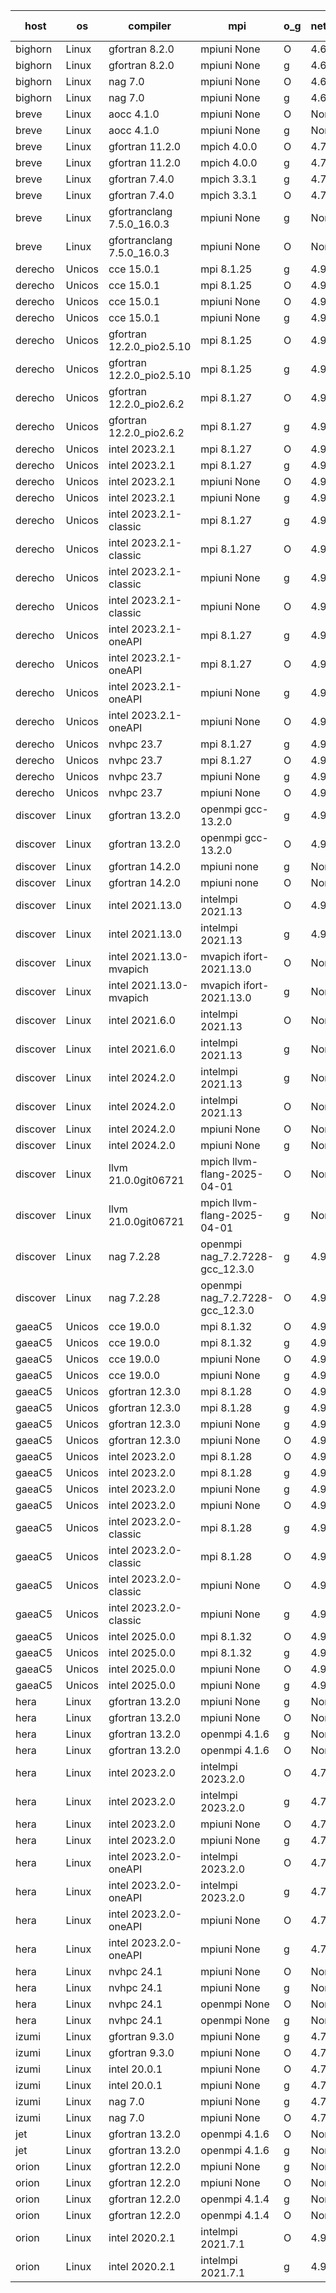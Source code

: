 

| host     | os       | compiler                              | mpi                      | o_g        | netcdf        | build       | u_pass          | u_fail          | s_pass            | s_fail            | e_pass             | e_fail             | nuopc_pass       | nuopc_fail       | artifacts link          |
|----------|----------|---------------------------------------|--------------------------|------------|---------------|-------------|-----------------|-----------------|-------------------|-------------------|--------------------|--------------------|------------------|------------------|-------------------------|
| bighorn | Linux | gfortran 8.2.0 | mpiuni None  | O | 4.6.1  | PASS | 12563 | 0 | 9 | 0 | 43 | 0 | None | None | <a href="https://github.com/esmf-org/esmf-test-artifacts/tree/13b569bc9a816eec585e645c5cb208c3f0ddc286/develop/gfortran/8.2.0/O/mpiuni/None" target="_blank">13b569b</a> | 
| bighorn | Linux | gfortran 8.2.0 | mpiuni None  | g | 4.6.1  | PASS | 12563 | 0 | 9 | 0 | 43 | 0 | None | None | <a href="https://github.com/esmf-org/esmf-test-artifacts/tree/8d73e29d089840491359a3d8c997991838c764b9/develop/gfortran/8.2.0/g/mpiuni/None" target="_blank">8d73e29</a> | 
| bighorn | Linux | nag 7.0 | mpiuni None  | O | 4.6.1  | PASS | 12563 | 0 | 9 | 0 | 43 | 0 | None | None | <a href="https://github.com/esmf-org/esmf-test-artifacts/tree/50eee657203c62d3095ce52d44f5cf20d0c662ab/develop/nag/7.0/O/mpiuni/None" target="_blank">50eee65</a> | 
| bighorn | Linux | nag 7.0 | mpiuni None  | g | 4.6.1  | PASS | 12504 | 59 | 9 | 0 | 43 | 0 | None | None | <a href="https://github.com/esmf-org/esmf-test-artifacts/tree/04d15fcd7aa6a619747c9dc17d333750101c2bcb/develop/nag/7.0/g/mpiuni/None" target="_blank">04d15fc</a> | 
| breve | Linux | aocc 4.1.0 | mpiuni None  | O | None  | PASS | 12537 | 26 | 9 | 0 | 43 | 0 | None | None | <a href="https://github.com/esmf-org/esmf-test-artifacts/tree/a32bf47357acca5f42c0c62b3f734f0bc032e100/develop/aocc/4.1.0/O/mpiuni/None" target="_blank">a32bf47</a> | 
| breve | Linux | aocc 4.1.0 | mpiuni None  | g | None  | PASS | 12537 | 26 | 9 | 0 | 43 | 0 | None | None | <a href="https://github.com/esmf-org/esmf-test-artifacts/tree/cf0d38d8226b545791b8a9ca0e11511b072ac473/develop/aocc/4.1.0/g/mpiuni/None" target="_blank">cf0d38d</a> | 
| breve | Linux | gfortran 11.2.0 | mpich 4.0.0  | O | 4.7.4  | PASS | 14234 | 0 | 51 | 0 | 81 | 0 | 58 | 0 | <a href="https://github.com/esmf-org/esmf-test-artifacts/tree/2f2312801cab566e72b7b89d3486dfcbccd05675/develop/gfortran/11.2.0/O/mpich/4.0.0" target="_blank">2f23128</a> | 
| breve | Linux | gfortran 11.2.0 | mpich 4.0.0  | g | 4.7.4  | PASS | 14234 | 0 | 51 | 0 | 81 | 0 | 58 | 0 | <a href="https://github.com/esmf-org/esmf-test-artifacts/tree/3bdaae3e15293c65e001129419eab884694e1f68/develop/gfortran/11.2.0/g/mpich/4.0.0" target="_blank">3bdaae3</a> | 
| breve | Linux | gfortran 7.4.0 | mpich 3.3.1  | g | 4.7.4  | PASS | 14234 | 0 | 51 | 0 | 81 | 0 | 58 | 0 | <a href="https://github.com/esmf-org/esmf-test-artifacts/tree/d3cffa51cb248a629d8783fa378a35709f9599f6/develop/gfortran/7.4.0/g/mpich/3.3.1" target="_blank">d3cffa5</a> | 
| breve | Linux | gfortran 7.4.0 | mpich 3.3.1  | O | 4.7.4  | PASS | 14234 | 0 | 51 | 0 | 81 | 0 | 58 | 0 | <a href="https://github.com/esmf-org/esmf-test-artifacts/tree/9ca62ec3b6e550c7507277c21a7517dfa00c41b7/develop/gfortran/7.4.0/O/mpich/3.3.1" target="_blank">9ca62ec</a> | 
| breve | Linux | gfortranclang 7.5.0_16.0.3 | mpiuni None  | g | None  | PASS | 12563 | 0 | 9 | 0 | 43 | 0 | None | None | <a href="https://github.com/esmf-org/esmf-test-artifacts/tree/a0d4a4bf021c2199dcad7ad366c799b0d720cce1/develop/gfortranclang/7.5.0_16.0.3/g/mpiuni/None" target="_blank">a0d4a4b</a> | 
| breve | Linux | gfortranclang 7.5.0_16.0.3 | mpiuni None  | O | None  | PASS | 12563 | 0 | 9 | 0 | 43 | 0 | None | None | <a href="https://github.com/esmf-org/esmf-test-artifacts/tree/726ad6d1786588361818207c3613bb6823176b77/develop/gfortranclang/7.5.0_16.0.3/O/mpiuni/None" target="_blank">726ad6d</a> | 
| derecho | Unicos | cce 15.0.1 | mpi 8.1.25  | g | 4.9.2  | PASS | 14033 | 201 | 51 | 0 | 81 | 0 | 57 | 0 | <a href="https://github.com/esmf-org/esmf-test-artifacts/tree/97e278fc4a5cd0607683c66b4fc81ab8328f2c71/develop/cce/15.0.1/g/mpi/8.1.25" target="_blank">97e278f</a> | 
| derecho | Unicos | cce 15.0.1 | mpi 8.1.25  | O | 4.9.2  | PASS | 14155 | 79 | 51 | 0 | 81 | 0 | 57 | 0 | <a href="https://github.com/esmf-org/esmf-test-artifacts/tree/bedd257fa48163d1f69db866b88c2cb0d45e0f62/develop/cce/15.0.1/O/mpi/8.1.25" target="_blank">bedd257</a> | 
| derecho | Unicos | cce 15.0.1 | mpiuni None  | O | 4.9.2  | PASS | 12327 | 236 | 9 | 0 | 43 | 0 | None | None | <a href="https://github.com/esmf-org/esmf-test-artifacts/tree/255d824704997284095090b1636b8528ebdd3713/develop/cce/15.0.1/O/mpiuni/None" target="_blank">255d824</a> | 
| derecho | Unicos | cce 15.0.1 | mpiuni None  | g | 4.9.2  | PASS | 12486 | 77 | 9 | 0 | 43 | 0 | None | None | <a href="https://github.com/esmf-org/esmf-test-artifacts/tree/1e6ba024df94dc682a558c9a81d1eebb126ab593/develop/cce/15.0.1/g/mpiuni/None" target="_blank">1e6ba02</a> | 
| derecho | Unicos | gfortran 12.2.0_pio2.5.10 | mpi 8.1.25  | O | 4.9.2  | PASS | 14234 | 0 | 51 | 0 | 81 | 0 | 57 | 0 | <a href="https://github.com/esmf-org/esmf-test-artifacts/tree/65be9037be9caedc30ba1ca4cd959979b0e1643f/develop/gfortran/12.2.0_pio2.5.10/O/mpi/8.1.25" target="_blank">65be903</a> | 
| derecho | Unicos | gfortran 12.2.0_pio2.5.10 | mpi 8.1.25  | g | 4.9.2  | PASS | 14234 | 0 | 51 | 0 | 81 | 0 | 57 | 0 | <a href="https://github.com/esmf-org/esmf-test-artifacts/tree/f16d3b87e4056cd193d94f6d27f64668dfa9519b/develop/gfortran/12.2.0_pio2.5.10/g/mpi/8.1.25" target="_blank">f16d3b8</a> | 
| derecho | Unicos | gfortran 12.2.0_pio2.6.2 | mpi 8.1.27  | O | 4.9.2  | PASS | 14234 | 0 | 51 | 0 | 81 | 0 | 57 | 0 | <a href="https://github.com/esmf-org/esmf-test-artifacts/tree/b84fa485b00aacea5a125fbab2afdb7aeeea7f06/develop/gfortran/12.2.0_pio2.6.2/O/mpi/8.1.27" target="_blank">b84fa48</a> | 
| derecho | Unicos | gfortran 12.2.0_pio2.6.2 | mpi 8.1.27  | g | 4.9.2  | PASS | 14234 | 0 | 51 | 0 | 81 | 0 | 57 | 0 | <a href="https://github.com/esmf-org/esmf-test-artifacts/tree/ce5af5e95d84fea6dfb0e1ea4c618ee9afd281a6/develop/gfortran/12.2.0_pio2.6.2/g/mpi/8.1.27" target="_blank">ce5af5e</a> | 
| derecho | Unicos | intel 2023.2.1 | mpi 8.1.27  | O | 4.9.2  | PASS | 14234 | 0 | 51 | 0 | 81 | 0 | 58 | 0 | <a href="https://github.com/esmf-org/esmf-test-artifacts/tree/cf884cb98f0b754edd0200747ad76d04f886aee5/develop/intel/2023.2.1/O/mpi/8.1.27" target="_blank">cf884cb</a> | 
| derecho | Unicos | intel 2023.2.1 | mpi 8.1.27  | g | 4.9.2  | PASS | 14234 | 0 | 51 | 0 | 81 | 0 | 58 | 0 | <a href="https://github.com/esmf-org/esmf-test-artifacts/tree/3823fc3700bd4a14e9fd8af08d484d6718525823/develop/intel/2023.2.1/g/mpi/8.1.27" target="_blank">3823fc3</a> | 
| derecho | Unicos | intel 2023.2.1 | mpiuni None  | O | 4.9.2  | PASS | 12563 | 0 | 9 | 0 | 43 | 0 | None | None | <a href="https://github.com/esmf-org/esmf-test-artifacts/tree/914ccd038eba9dbe1d1380dd237aab17717bce95/develop/intel/2023.2.1/O/mpiuni/None" target="_blank">914ccd0</a> | 
| derecho | Unicos | intel 2023.2.1 | mpiuni None  | g | 4.9.2  | PASS | 12563 | 0 | 9 | 0 | 43 | 0 | None | None | <a href="https://github.com/esmf-org/esmf-test-artifacts/tree/ec94898f93df4652d5631948d081e8724a71a131/develop/intel/2023.2.1/g/mpiuni/None" target="_blank">ec94898</a> | 
| derecho | Unicos | intel 2023.2.1-classic | mpi 8.1.27  | g | 4.9.2  | PASS | 14234 | 0 | 51 | 0 | 81 | 0 | 57 | 0 | <a href="https://github.com/esmf-org/esmf-test-artifacts/tree/7175f2a61ce8678af11962d58efee1e3cd7751ca/develop/intel/2023.2.1-classic/g/mpi/8.1.27" target="_blank">7175f2a</a> | 
| derecho | Unicos | intel 2023.2.1-classic | mpi 8.1.27  | O | 4.9.2  | PASS | 14234 | 0 | 51 | 0 | 81 | 0 | 57 | 0 | <a href="https://github.com/esmf-org/esmf-test-artifacts/tree/982b54417aad6ff0018b9b9802e4e40229268121/develop/intel/2023.2.1-classic/O/mpi/8.1.27" target="_blank">982b544</a> | 
| derecho | Unicos | intel 2023.2.1-classic | mpiuni None  | g | 4.9.2  | PASS | 12563 | 0 | 9 | 0 | 43 | 0 | None | None | <a href="https://github.com/esmf-org/esmf-test-artifacts/tree/d5cb20906afb196dfbaa5083aaf75d24d7d18f2c/develop/intel/2023.2.1-classic/g/mpiuni/None" target="_blank">d5cb209</a> | 
| derecho | Unicos | intel 2023.2.1-classic | mpiuni None  | O | 4.9.2  | PASS | 12563 | 0 | 9 | 0 | 43 | 0 | None | None | <a href="https://github.com/esmf-org/esmf-test-artifacts/tree/fe5c31c384ad31e41c6af7b6bae7c047f6447bf5/develop/intel/2023.2.1-classic/O/mpiuni/None" target="_blank">fe5c31c</a> | 
| derecho | Unicos | intel 2023.2.1-oneAPI | mpi 8.1.27  | g | 4.9.2  | PASS | 14234 | 0 | 51 | 0 | 81 | 0 | 57 | 0 | <a href="https://github.com/esmf-org/esmf-test-artifacts/tree/9a014e67ddca54963316fdeb037de073a18266bc/develop/intel/2023.2.1-oneAPI/g/mpi/8.1.27" target="_blank">9a014e6</a> | 
| derecho | Unicos | intel 2023.2.1-oneAPI | mpi 8.1.27  | O | 4.9.2  | PASS | 14234 | 0 | 50 | 1 | 81 | 0 | 57 | 0 | <a href="https://github.com/esmf-org/esmf-test-artifacts/tree/d87ad5c3a0ff9f7bd99fd0efae85b36726cde788/develop/intel/2023.2.1-oneAPI/O/mpi/8.1.27" target="_blank">d87ad5c</a> | 
| derecho | Unicos | intel 2023.2.1-oneAPI | mpiuni None  | g | 4.9.2  | PASS | 12563 | 0 | 9 | 0 | 43 | 0 | None | None | <a href="https://github.com/esmf-org/esmf-test-artifacts/tree/881e20f53b1ca518b73e7ea22ea34e5a0dd741a4/develop/intel/2023.2.1-oneAPI/g/mpiuni/None" target="_blank">881e20f</a> | 
| derecho | Unicos | intel 2023.2.1-oneAPI | mpiuni None  | O | 4.9.2  | PASS | 12563 | 0 | 9 | 0 | 43 | 0 | None | None | <a href="https://github.com/esmf-org/esmf-test-artifacts/tree/c65c9050f9057d2f4cbb808cfdfc7a07cb787368/develop/intel/2023.2.1-oneAPI/O/mpiuni/None" target="_blank">c65c905</a> | 
| derecho | Unicos | nvhpc 23.7 | mpi 8.1.27  | g | 4.9.2  | PASS | 14234 | 0 | 51 | 0 | 81 | 0 | 57 | 0 | <a href="https://github.com/esmf-org/esmf-test-artifacts/tree/5fd857cef064e599da1da4e0623fccbd5334ab35/develop/nvhpc/23.7/g/mpi/8.1.27" target="_blank">5fd857c</a> | 
| derecho | Unicos | nvhpc 23.7 | mpi 8.1.27  | O | 4.9.2  | PASS | 14234 | 0 | 51 | 0 | 81 | 0 | 57 | 0 | <a href="https://github.com/esmf-org/esmf-test-artifacts/tree/c55bba053e4e1e9220a530326cdcb554ec34b8ae/develop/nvhpc/23.7/O/mpi/8.1.27" target="_blank">c55bba0</a> | 
| derecho | Unicos | nvhpc 23.7 | mpiuni None  | g | 4.9.2  | PASS | 12563 | 0 | 9 | 0 | 43 | 0 | None | None | <a href="https://github.com/esmf-org/esmf-test-artifacts/tree/6ba0a78e269d8bfe738bad396bb1adef8fa0cecd/develop/nvhpc/23.7/g/mpiuni/None" target="_blank">6ba0a78</a> | 
| derecho | Unicos | nvhpc 23.7 | mpiuni None  | O | 4.9.2  | PASS | 12563 | 0 | 9 | 0 | 43 | 0 | None | None | <a href="https://github.com/esmf-org/esmf-test-artifacts/tree/39f12847560e7156117f17cb06870461b657b050/develop/nvhpc/23.7/O/mpiuni/None" target="_blank">39f1284</a> | 
| discover | Linux | gfortran 13.2.0 | openmpi gcc-13.2.0  | g | 4.9.2  | PASS | 14234 | 0 | 51 | 0 | 81 | 0 | 57 | 0 | <a href="https://github.com/esmf-org/esmf-test-artifacts/tree/4a06fcf4bdea2daf03deac1617d4d57218c421ae/develop/gfortran/13.2.0/g/openmpi/gcc-13.2.0" target="_blank">4a06fcf</a> | 
| discover | Linux | gfortran 13.2.0 | openmpi gcc-13.2.0  | O | 4.9.2  | PASS | 14234 | 0 | 51 | 0 | 81 | 0 | 57 | 0 | <a href="https://github.com/esmf-org/esmf-test-artifacts/tree/b5b3e24a3bdb6fa0fc4f10042afbc522c486dfab/develop/gfortran/13.2.0/O/openmpi/gcc-13.2.0" target="_blank">b5b3e24</a> | 
| discover | Linux | gfortran 14.2.0 | mpiuni none  | g | None  | PASS | 12563 | 0 | 9 | 0 | 43 | 0 | None | None | <a href="https://github.com/esmf-org/esmf-test-artifacts/tree/8440e85841df7f4b152a0b19943ea0a9e0cc90d3/develop/gfortran/14.2.0/g/mpiuni/none" target="_blank">8440e85</a> | 
| discover | Linux | gfortran 14.2.0 | mpiuni none  | O | None  | PASS | 12563 | 0 | 9 | 0 | 43 | 0 | None | None | <a href="https://github.com/esmf-org/esmf-test-artifacts/tree/72313f217bc4c9fd78b469a15420a0361cf5e76d/develop/gfortran/14.2.0/O/mpiuni/none" target="_blank">72313f2</a> | 
| discover | Linux | intel 2021.13.0 | intelmpi 2021.13  | O | 4.9.2  | PASS | 14234 | 0 | 51 | 0 | 81 | 0 | 57 | 0 | <a href="https://github.com/esmf-org/esmf-test-artifacts/tree/508989b3c5d5cf139a11b5464e835e953079e4ff/develop/intel/2021.13.0/O/intelmpi/2021.13" target="_blank">508989b</a> | 
| discover | Linux | intel 2021.13.0 | intelmpi 2021.13  | g | 4.9.2  | PASS | 14234 | 0 | 51 | 0 | 81 | 0 | 57 | 0 | <a href="https://github.com/esmf-org/esmf-test-artifacts/tree/3ca7cacc1c6ffa1ca3e50f4fc8077e8e79f2e9b1/develop/intel/2021.13.0/g/intelmpi/2021.13" target="_blank">3ca7cac</a> | 
| discover | Linux | intel 2021.13.0-mvapich | mvapich ifort-2021.13.0  | O | None  | PASS | 14234 | 0 | 51 | 0 | 81 | 0 | 57 | 0 | <a href="https://github.com/esmf-org/esmf-test-artifacts/tree/602b1087238b6c217634af1e08a1236a02b9545a/develop/intel/2021.13.0-mvapich/O/mvapich/ifort-2021.13.0" target="_blank">602b108</a> | 
| discover | Linux | intel 2021.13.0-mvapich | mvapich ifort-2021.13.0  | g | None  | PASS | 14234 | 0 | 51 | 0 | 81 | 0 | 57 | 0 | <a href="https://github.com/esmf-org/esmf-test-artifacts/tree/caa9b9a6e608f55f6fdb3c08d226011c245cf542/develop/intel/2021.13.0-mvapich/g/mvapich/ifort-2021.13.0" target="_blank">caa9b9a</a> | 
| discover | Linux | intel 2021.6.0 | intelmpi 2021.13  | O | None  | PASS | 14234 | 0 | 51 | 0 | 81 | 0 | 57 | 0 | <a href="https://github.com/esmf-org/esmf-test-artifacts/tree/2e03afbd8bebcb1c8fae6f2673b7d571eb7d63b4/develop/intel/2021.6.0/O/intelmpi/2021.13" target="_blank">2e03afb</a> | 
| discover | Linux | intel 2021.6.0 | intelmpi 2021.13  | g | None  | PASS | 14234 | 0 | 51 | 0 | 81 | 0 | 57 | 0 | <a href="https://github.com/esmf-org/esmf-test-artifacts/tree/ef8d36d66e57160a716a8a7169d274a068b0ed29/develop/intel/2021.6.0/g/intelmpi/2021.13" target="_blank">ef8d36d</a> | 
| discover | Linux | intel 2024.2.0 | intelmpi 2021.13  | g | None  | PASS | 14233 | 1 | 51 | 0 | 81 | 0 | 57 | 0 | <a href="https://github.com/esmf-org/esmf-test-artifacts/tree/d4aac67876370f5d892d7367b70fe9900e53a807/develop/intel/2024.2.0/g/intelmpi/2021.13" target="_blank">d4aac67</a> | 
| discover | Linux | intel 2024.2.0 | intelmpi 2021.13  | O | None  | PASS | 14234 | 0 | 51 | 0 | 81 | 0 | 57 | 0 | <a href="https://github.com/esmf-org/esmf-test-artifacts/tree/a8ce89bf3149cc0c2a0233901e571cd76671a95e/develop/intel/2024.2.0/O/intelmpi/2021.13" target="_blank">a8ce89b</a> | 
| discover | Linux | intel 2024.2.0 | mpiuni None  | O | None  | PASS | 12563 | 0 | 9 | 0 | 43 | 0 | None | None | <a href="https://github.com/esmf-org/esmf-test-artifacts/tree/92f3810bd9c85f2fdd7ac3cde716b90f3bc8767c/develop/intel/2024.2.0/O/mpiuni/None" target="_blank">92f3810</a> | 
| discover | Linux | intel 2024.2.0 | mpiuni None  | g | None  | PASS | 12562 | 1 | 9 | 0 | 43 | 0 | None | None | <a href="https://github.com/esmf-org/esmf-test-artifacts/tree/2a8e04faa4dcc2072163d27f8dfb2d55849e9c35/develop/intel/2024.2.0/g/mpiuni/None" target="_blank">2a8e04f</a> | 
| discover | Linux | llvm 21.0.0git06721 | mpich llvm-flang-2025-04-01  | O | None  | PASS | 14216 | 18 | 18 | 33 | 76 | 5 | 0 | 57 | <a href="https://github.com/esmf-org/esmf-test-artifacts/tree/ff316c9b91c6361492bf46830d01f54a4399ee63/develop/llvm/21.0.0git06721/O/mpich/llvm-flang-2025-04-01" target="_blank">ff316c9</a> | 
| discover | Linux | llvm 21.0.0git06721 | mpich llvm-flang-2025-04-01  | g | None  | PASS | 14216 | 18 | 19 | 32 | 76 | 5 | 0 | 57 | <a href="https://github.com/esmf-org/esmf-test-artifacts/tree/e5d3eea1e9cfd2b4ac288eb6007a643da451d0cb/develop/llvm/21.0.0git06721/g/mpich/llvm-flang-2025-04-01" target="_blank">e5d3eea</a> | 
| discover | Linux | nag 7.2.28 | openmpi nag_7.2.7228-gcc_12.3.0  | g | 4.9.2  | PASS | 14219 | 15 | 51 | 0 | 81 | 0 | 56 | 1 | <a href="https://github.com/esmf-org/esmf-test-artifacts/tree/ad2b50a8436ea464e32ee1dc1835078b5f60e020/develop/nag/7.2.28/g/openmpi/nag_7.2.7228-gcc_12.3.0" target="_blank">ad2b50a</a> | 
| discover | Linux | nag 7.2.28 | openmpi nag_7.2.7228-gcc_12.3.0  | O | 4.9.2  | PASS | 14234 | 0 | 51 | 0 | 81 | 0 | 56 | 1 | <a href="https://github.com/esmf-org/esmf-test-artifacts/tree/99dd91a7c7d8172e11608af16f23a51e39e6abcb/develop/nag/7.2.28/O/openmpi/nag_7.2.7228-gcc_12.3.0" target="_blank">99dd91a</a> | 
| gaeaC5 | Unicos | cce 19.0.0 | mpi 8.1.32  | O | 4.9.0  | PASS | 14174 | 60 | None | None | None | None | 56 | 1 | <a href="https://github.com/esmf-org/esmf-test-artifacts/tree/1b2ac74e5d60704cce302c1f75674cf1ef6db49d/develop/cce/19.0.0/O/mpi/8.1.32" target="_blank">1b2ac74</a> | 
| gaeaC5 | Unicos | cce 19.0.0 | mpi 8.1.32  | g | 4.9.0  | PASS | 10085 | 4149 | None | None | None | None | 56 | 1 | <a href="https://github.com/esmf-org/esmf-test-artifacts/tree/3efb98ad26112309c9d2ac7f8b85705920ddfac6/develop/cce/19.0.0/g/mpi/8.1.32" target="_blank">3efb98a</a> | 
| gaeaC5 | Unicos | cce 19.0.0 | mpiuni None  | O | 4.9.0  | PASS | 12506 | 57 | None | None | None | None | None | None | <a href="https://github.com/esmf-org/esmf-test-artifacts/tree/427e57a5045aa27da419fc5f945c875c60ff7b1f/develop/cce/19.0.0/O/mpiuni/None" target="_blank">427e57a</a> | 
| gaeaC5 | Unicos | cce 19.0.0 | mpiuni None  | g | 4.9.0  | PASS | 8920 | 3643 | None | None | None | None | None | None | <a href="https://github.com/esmf-org/esmf-test-artifacts/tree/989f788fcab5efd30f30d0247b3a3a51e6644fae/develop/cce/19.0.0/g/mpiuni/None" target="_blank">989f788</a> | 
| gaeaC5 | Unicos | gfortran 12.3.0 | mpi 8.1.28  | O | 4.9.0  | PASS | 14234 | 0 | 51 | 0 | 81 | 0 | 57 | 0 | <a href="https://github.com/esmf-org/esmf-test-artifacts/tree/3eb9b35a2389acfc545b3238d0050eb192dd3471/develop/gfortran/12.3.0/O/mpi/8.1.28" target="_blank">3eb9b35</a> | 
| gaeaC5 | Unicos | gfortran 12.3.0 | mpi 8.1.28  | g | 4.9.0  | PASS | 14234 | 0 | 51 | 0 | 81 | 0 | 57 | 0 | <a href="https://github.com/esmf-org/esmf-test-artifacts/tree/2bdd48d56bb3ac7014e2f5d0402c6f63848da290/develop/gfortran/12.3.0/g/mpi/8.1.28" target="_blank">2bdd48d</a> | 
| gaeaC5 | Unicos | gfortran 12.3.0 | mpiuni None  | g | 4.9.0  | PASS | 12563 | 0 | 9 | 0 | 43 | 0 | None | None | <a href="https://github.com/esmf-org/esmf-test-artifacts/tree/e22bbe4ccf336fe3be765fb93d209863b3f6f298/develop/gfortran/12.3.0/g/mpiuni/None" target="_blank">e22bbe4</a> | 
| gaeaC5 | Unicos | gfortran 12.3.0 | mpiuni None  | O | 4.9.0  | PASS | 12563 | 0 | 9 | 0 | 43 | 0 | None | None | <a href="https://github.com/esmf-org/esmf-test-artifacts/tree/d4c143740128c5d371c84e531a64a0c4747cc64c/develop/gfortran/12.3.0/O/mpiuni/None" target="_blank">d4c1437</a> | 
| gaeaC5 | Unicos | intel 2023.2.0 | mpi 8.1.28  | O | 4.9.0  | PASS | 14234 | 0 | 51 | 0 | 81 | 0 | 57 | 0 | <a href="https://github.com/esmf-org/esmf-test-artifacts/tree/7d5671dbab01ac62e074a488f971f69169615c12/develop/intel/2023.2.0/O/mpi/8.1.28" target="_blank">7d5671d</a> | 
| gaeaC5 | Unicos | intel 2023.2.0 | mpi 8.1.28  | g | 4.9.0  | PASS | 14234 | 0 | 51 | 0 | 81 | 0 | 57 | 0 | <a href="https://github.com/esmf-org/esmf-test-artifacts/tree/3019bdae60ec217b966babfad25ec14d0f3b8790/develop/intel/2023.2.0/g/mpi/8.1.28" target="_blank">3019bda</a> | 
| gaeaC5 | Unicos | intel 2023.2.0 | mpiuni None  | g | 4.9.0  | PASS | 12563 | 0 | 9 | 0 | 43 | 0 | None | None | <a href="https://github.com/esmf-org/esmf-test-artifacts/tree/52b09ef0328c531a3bfd35180d04ebe2b8399e87/develop/intel/2023.2.0/g/mpiuni/None" target="_blank">52b09ef</a> | 
| gaeaC5 | Unicos | intel 2023.2.0 | mpiuni None  | O | 4.9.0  | PASS | 12563 | 0 | 9 | 0 | 43 | 0 | None | None | <a href="https://github.com/esmf-org/esmf-test-artifacts/tree/c05247697fed3e671c978d4758f8bfabbc2c8d85/develop/intel/2023.2.0/O/mpiuni/None" target="_blank">c052476</a> | 
| gaeaC5 | Unicos | intel 2023.2.0-classic | mpi 8.1.28  | g | 4.9.0  | PASS | 14234 | 0 | 51 | 0 | 81 | 0 | 57 | 0 | <a href="https://github.com/esmf-org/esmf-test-artifacts/tree/384133b88c467a0bc19253f423471b562bf8a3ca/develop/intel/2023.2.0-classic/g/mpi/8.1.28" target="_blank">384133b</a> | 
| gaeaC5 | Unicos | intel 2023.2.0-classic | mpi 8.1.28  | O | 4.9.0  | PASS | 14234 | 0 | 51 | 0 | 81 | 0 | 57 | 0 | <a href="https://github.com/esmf-org/esmf-test-artifacts/tree/72c0144d784e772f24364a4efe86d56085e9421d/develop/intel/2023.2.0-classic/O/mpi/8.1.28" target="_blank">72c0144</a> | 
| gaeaC5 | Unicos | intel 2023.2.0-classic | mpiuni None  | O | 4.9.0  | PASS | 12563 | 0 | 9 | 0 | 43 | 0 | None | None | <a href="https://github.com/esmf-org/esmf-test-artifacts/tree/ce06a2e0a82bb9f210c0c81b0a570830db1e115d/develop/intel/2023.2.0-classic/O/mpiuni/None" target="_blank">ce06a2e</a> | 
| gaeaC5 | Unicos | intel 2023.2.0-classic | mpiuni None  | g | 4.9.0  | PASS | 12563 | 0 | 9 | 0 | 43 | 0 | None | None | <a href="https://github.com/esmf-org/esmf-test-artifacts/tree/e30f8d43839d7c88cd495b6b6f78da0f634c60fc/develop/intel/2023.2.0-classic/g/mpiuni/None" target="_blank">e30f8d4</a> | 
| gaeaC5 | Unicos | intel 2025.0.0 | mpi 8.1.32  | O | 4.9.0  | PASS | 14234 | 0 | 51 | 0 | 81 | 0 | 57 | 0 | <a href="https://github.com/esmf-org/esmf-test-artifacts/tree/8874d7e7e1aa72d9b68da70b10e926fea048fc3c/develop/intel/2025.0.0/O/mpi/8.1.32" target="_blank">8874d7e</a> | 
| gaeaC5 | Unicos | intel 2025.0.0 | mpi 8.1.32  | g | 4.9.0  | PASS | 14234 | 0 | 51 | 0 | 81 | 0 | 57 | 0 | <a href="https://github.com/esmf-org/esmf-test-artifacts/tree/89a393ddc440ba9bd0b7ed237481b86912e9f156/develop/intel/2025.0.0/g/mpi/8.1.32" target="_blank">89a393d</a> | 
| gaeaC5 | Unicos | intel 2025.0.0 | mpiuni None  | O | 4.9.0  | PASS | 12563 | 0 | 9 | 0 | 43 | 0 | None | None | <a href="https://github.com/esmf-org/esmf-test-artifacts/tree/d5d2a3ad147b236d73a4b5a2ef70bd49be0e299d/develop/intel/2025.0.0/O/mpiuni/None" target="_blank">d5d2a3a</a> | 
| gaeaC5 | Unicos | intel 2025.0.0 | mpiuni None  | g | 4.9.0  | PASS | 12563 | 0 | 9 | 0 | 43 | 0 | None | None | <a href="https://github.com/esmf-org/esmf-test-artifacts/tree/fdbf74e737fa22e0de2c90744ff071f5978d3929/develop/intel/2025.0.0/g/mpiuni/None" target="_blank">fdbf74e</a> | 
| hera | Linux | gfortran 13.2.0 | mpiuni None  | g | None  | PASS | 12563 | 0 | 9 | 0 | 43 | 0 | None | None | <a href="https://github.com/esmf-org/esmf-test-artifacts/tree/800c963e9b40c545777d9852c8512bc2abda0c0c/develop/gfortran/13.2.0/g/mpiuni/None" target="_blank">800c963</a> | 
| hera | Linux | gfortran 13.2.0 | mpiuni None  | O | None  | PASS | 12563 | 0 | 9 | 0 | 43 | 0 | None | None | <a href="https://github.com/esmf-org/esmf-test-artifacts/tree/577f290bc1faf67d5031a61136a173218887e732/develop/gfortran/13.2.0/O/mpiuni/None" target="_blank">577f290</a> | 
| hera | Linux | gfortran 13.2.0 | openmpi 4.1.6  | g | None  | FAIL | None | None | None | None | None | None | None | None | <a href="https://github.com/esmf-org/esmf-test-artifacts/tree/dcd56c2ceb6f5516674dcf830a3e6d2da5f02580/develop/gfortran/13.2.0/g/openmpi/4.1.6" target="_blank">dcd56c2</a> | 
| hera | Linux | gfortran 13.2.0 | openmpi 4.1.6  | O | None  | FAIL | None | None | None | None | None | None | None | None | <a href="https://github.com/esmf-org/esmf-test-artifacts/tree/a475ab974f2adedef34b1e9f3367eb1f6e48a9b8/develop/gfortran/13.2.0/O/openmpi/4.1.6" target="_blank">a475ab9</a> | 
| hera | Linux | intel 2023.2.0 | intelmpi 2023.2.0  | O | 4.7.0  | PASS | 14234 | 0 | None | None | None | None | None | None | <a href="https://github.com/esmf-org/esmf-test-artifacts/tree/c5befa0ff61cd184ebac2d8fabc4bd7abfba7df5/develop/intel/2023.2.0/O/intelmpi/2023.2.0" target="_blank">c5befa0</a> | 
| hera | Linux | intel 2023.2.0 | intelmpi 2023.2.0  | g | 4.7.0  | PASS | 14234 | 0 | None | None | None | None | None | None | <a href="https://github.com/esmf-org/esmf-test-artifacts/tree/b5a1692f8f511f668c8bd9a9b909e92686e7b1b5/develop/intel/2023.2.0/g/intelmpi/2023.2.0" target="_blank">b5a1692</a> | 
| hera | Linux | intel 2023.2.0 | mpiuni None  | O | 4.7.0  | PASS | 12563 | 0 | 9 | 0 | 43 | 0 | None | None | <a href="https://github.com/esmf-org/esmf-test-artifacts/tree/e6fb83c06b006116dab5d42d4cb5623b5d07433c/develop/intel/2023.2.0/O/mpiuni/None" target="_blank">e6fb83c</a> | 
| hera | Linux | intel 2023.2.0 | mpiuni None  | g | 4.7.0  | PASS | 12563 | 0 | 9 | 0 | None | None | None | None | <a href="https://github.com/esmf-org/esmf-test-artifacts/tree/69a218aae08e358d83f9352145603e2413755579/develop/intel/2023.2.0/g/mpiuni/None" target="_blank">69a218a</a> | 
| hera | Linux | intel 2023.2.0-oneAPI | intelmpi 2023.2.0  | O | 4.7.0  | PASS | 14234 | 0 | 50 | 1 | None | None | None | None | <a href="https://github.com/esmf-org/esmf-test-artifacts/tree/7db2e8cf3ea25382e9f5c9b19f245596c443db67/develop/intel/2023.2.0-oneAPI/O/intelmpi/2023.2.0" target="_blank">7db2e8c</a> | 
| hera | Linux | intel 2023.2.0-oneAPI | intelmpi 2023.2.0  | g | 4.7.0  | PASS | None | None | None | None | None | None | None | None | <a href="https://github.com/esmf-org/esmf-test-artifacts/tree/810e40a97b6452ee18dff0cda4d1088cb93fa027/develop/intel/2023.2.0-oneAPI/g/intelmpi/2023.2.0" target="_blank">810e40a</a> | 
| hera | Linux | intel 2023.2.0-oneAPI | mpiuni None  | O | 4.7.0  | PASS | 12563 | 0 | 9 | 0 | 43 | 0 | None | None | <a href="https://github.com/esmf-org/esmf-test-artifacts/tree/275e2645d505826ee3e0e7f987954290c5810e99/develop/intel/2023.2.0-oneAPI/O/mpiuni/None" target="_blank">275e264</a> | 
| hera | Linux | intel 2023.2.0-oneAPI | mpiuni None  | g | 4.7.0  | PASS | 12563 | 0 | 9 | 0 | 43 | 0 | None | None | <a href="https://github.com/esmf-org/esmf-test-artifacts/tree/ac22facb8a9696bec4e2d31a17651e716537ef81/develop/intel/2023.2.0-oneAPI/g/mpiuni/None" target="_blank">ac22fac</a> | 
| hera | Linux | nvhpc 24.1 | mpiuni None  | O | None  | PASS | 12563 | 0 | 9 | 0 | 43 | 0 | None | None | <a href="https://github.com/esmf-org/esmf-test-artifacts/tree/a8fa531e88c55c6614ce6ce52e98728a8ee829ee/develop/nvhpc/24.1/O/mpiuni/None" target="_blank">a8fa531</a> | 
| hera | Linux | nvhpc 24.1 | mpiuni None  | g | None  | PASS | 12563 | 0 | 9 | 0 | 43 | 0 | None | None | <a href="https://github.com/esmf-org/esmf-test-artifacts/tree/f079f43e5a63954c08a9710c6156ebb4f53d5907/develop/nvhpc/24.1/g/mpiuni/None" target="_blank">f079f43</a> | 
| hera | Linux | nvhpc 24.1 | openmpi None  | O | None  | PASS | 14234 | 0 | None | None | None | None | None | None | <a href="https://github.com/esmf-org/esmf-test-artifacts/tree/2dba040f054fbad4f10f52376d21ac4018384f51/develop/nvhpc/24.1/O/openmpi/None" target="_blank">2dba040</a> | 
| hera | Linux | nvhpc 24.1 | openmpi None  | g | None  | PASS | 14234 | 0 | None | None | None | None | None | None | <a href="https://github.com/esmf-org/esmf-test-artifacts/tree/fd2ea038dba14090842391add5115d2b4aea72a1/develop/nvhpc/24.1/g/openmpi/None" target="_blank">fd2ea03</a> | 
| izumi | Linux | gfortran 9.3.0 | mpiuni None  | g | 4.7.4  | PASS | 12563 | 0 | 9 | 0 | 43 | 0 | None | None | <a href="https://github.com/esmf-org/esmf-test-artifacts/tree/ea12616d4de0fd6f6c2692e5025df46d0ff8f98a/develop/gfortran/9.3.0/g/mpiuni/None" target="_blank">ea12616</a> | 
| izumi | Linux | gfortran 9.3.0 | mpiuni None  | O | 4.7.4  | PASS | 12563 | 0 | 9 | 0 | 43 | 0 | None | None | <a href="https://github.com/esmf-org/esmf-test-artifacts/tree/acbb859c12dc1748f946b06cb8d6b5b85e78d91a/develop/gfortran/9.3.0/O/mpiuni/None" target="_blank">acbb859</a> | 
| izumi | Linux | intel 20.0.1 | mpiuni None  | O | 4.7.4  | PASS | 12563 | 0 | 9 | 0 | 43 | 0 | None | None | <a href="https://github.com/esmf-org/esmf-test-artifacts/tree/286738224f6db52c0f3a9f8c6338cae0e1c7b362/develop/intel/20.0.1/O/mpiuni/None" target="_blank">2867382</a> | 
| izumi | Linux | intel 20.0.1 | mpiuni None  | g | 4.7.4  | PASS | 12563 | 0 | 9 | 0 | 43 | 0 | None | None | <a href="https://github.com/esmf-org/esmf-test-artifacts/tree/76be0675f2947206a2e82088cf6fd16edf33fcf7/develop/intel/20.0.1/g/mpiuni/None" target="_blank">76be067</a> | 
| izumi | Linux | nag 7.0 | mpiuni None  | g | 4.7.4  | PASS | 12563 | 0 | 9 | 0 | 43 | 0 | None | None | <a href="https://github.com/esmf-org/esmf-test-artifacts/tree/c2e0bdb2f84ca711d1d9dd990e8854e15eda8fa7/develop/nag/7.0/g/mpiuni/None" target="_blank">c2e0bdb</a> | 
| izumi | Linux | nag 7.0 | mpiuni None  | O | 4.7.4  | PASS | 12563 | 0 | 9 | 0 | 43 | 0 | None | None | <a href="https://github.com/esmf-org/esmf-test-artifacts/tree/37b5dc538824200f9fb224dc35d6edc83a7d6cfc/develop/nag/7.0/O/mpiuni/None" target="_blank">37b5dc5</a> | 
| jet | Linux | gfortran 13.2.0 | openmpi 4.1.6  | O | None  | PASS | 14234 | 0 | 51 | 0 | 81 | 0 | 57 | 0 | <a href="https://github.com/esmf-org/esmf-test-artifacts/tree/1adaf68215d9bab357e98a114bf9c251e63533fe/develop/gfortran/13.2.0/O/openmpi/4.1.6" target="_blank">1adaf68</a> | 
| jet | Linux | gfortran 13.2.0 | openmpi 4.1.6  | g | None  | PASS | 14234 | 0 | 51 | 0 | 81 | 0 | 57 | 0 | <a href="https://github.com/esmf-org/esmf-test-artifacts/tree/e841a2668586709d487ed950bcc852cca5ab16e8/develop/gfortran/13.2.0/g/openmpi/4.1.6" target="_blank">e841a26</a> | 
| orion | Linux | gfortran 12.2.0 | mpiuni None  | g | None  | PASS | 12563 | 0 | 9 | 0 | 43 | 0 | None | None | <a href="https://github.com/esmf-org/esmf-test-artifacts/tree/79cb472d0c84beca1ae32053397f711940d53c55/develop/gfortran/12.2.0/g/mpiuni/None" target="_blank">79cb472</a> | 
| orion | Linux | gfortran 12.2.0 | mpiuni None  | O | None  | PASS | 12563 | 0 | 9 | 0 | 43 | 0 | None | None | <a href="https://github.com/esmf-org/esmf-test-artifacts/tree/0a723d0f3cb072cf850cf8204a99a53aadabf9b3/develop/gfortran/12.2.0/O/mpiuni/None" target="_blank">0a723d0</a> | 
| orion | Linux | gfortran 12.2.0 | openmpi 4.1.4  | g | None  | PASS | None | None | None | None | None | None | None | None | <a href="https://github.com/esmf-org/esmf-test-artifacts/tree/7f4ba27a4ec483dac8f26bc24870ea4f7fb0091d/develop/gfortran/12.2.0/g/openmpi/4.1.4" target="_blank">7f4ba27</a> | 
| orion | Linux | gfortran 12.2.0 | openmpi 4.1.4  | O | None  | PASS | None | None | None | None | None | None | None | None | <a href="https://github.com/esmf-org/esmf-test-artifacts/tree/eb169a9376b365d2f9917ab84e28337d4021d0c8/develop/gfortran/12.2.0/O/openmpi/4.1.4" target="_blank">eb169a9</a> | 
| orion | Linux | intel 2020.2.1 | intelmpi 2021.7.1  | O | 4.9.2  | PASS | 14234 | 0 | 51 | 0 | None | None | None | None | <a href="https://github.com/esmf-org/esmf-test-artifacts/tree/a16e43f8e0d2644fc4471662d4a1e9180e9a92bd/develop/intel/2020.2.1/O/intelmpi/2021.7.1" target="_blank">a16e43f</a> | 
| orion | Linux | intel 2020.2.1 | intelmpi 2021.7.1  | g | 4.9.2  | PASS | None | None | None | None | None | None | None | None | <a href="https://github.com/esmf-org/esmf-test-artifacts/tree/530e67d4495c6421564a8800f11ee5376642c68e/develop/intel/2020.2.1/g/intelmpi/2021.7.1" target="_blank">530e67d</a> | 
